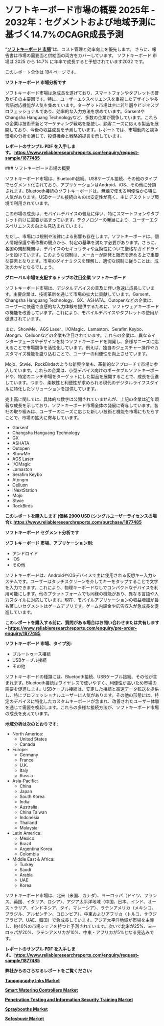 <p><h1>ソフトキーボード市場の概要 2025年 - 2032年：セグメントおよび地域予測に基づく14.7%のCAGR成長予測</h1></p><p>&ldquo;<strong><a href="https://www.reliableresearchreports.com/soft-keyboards-r1877485?utm_campaign=110&utm_medium=9&utm_source=Github&utm_content=ia&utm_term=12032025&utm_id=soft-keyboards">ソフトキーボード 市場</a></strong>&rdquo;は、コスト管理と効率向上を優先します。 さらに、報告書は市場の需要面と供給面の両方をカバーしています。 ソフトキーボード 市場は 2025 から 14.7% に年率で成長すると予想されています2032 です。</p>
<p>このレポート全体は 194 ページです。</p>
<p><strong>ソフトキーボード 市場分析です</strong></p>
<p><p>ソフトキーボード市場は急成長を遂げており、スマートフォンやタブレットの普及がその主要因です。特に、ユーザーエクスペリエンスを重視したデザインや多言語対応機能が人気を集めています。ターゲット市場は主に若年層やビジネスプロフェッショナルであり、効率的な入力方法を求めています。GarsentやChangsha Hanguang Technologyなど、多数の企業が競争しています。これらの企業は技術革新とマーケティング戦略を駆使し、顧客ニーズに応える製品を展開しており、今後の収益成長を予測しています。レポートでは、市場動向と競争環境の分析を通じて、投資機会と戦略的提言を示しています。</p></p>
<p><strong>レポートのサンプル PDF を入手します。&nbsp;<a href="https://www.reliableresearchreports.com/enquiry/request-sample/1877485?utm_campaign=110&utm_medium=9&utm_source=Github&utm_content=ia&utm_term=12032025&utm_id=soft-keyboards">https://www.reliableresearchreports.com/enquiry/request-sample/1877485</a></strong></p>
<p><p>### ソフトキーボード市場の概要</p><p>ソフトキーボード市場は、Bluetooth接続、USBケーブル接続、その他のタイプでセグメント化されており、アプリケーションはAndroid、iOS、その他に分類されます。Bluetooth接続のソフトキーボードは、無線で使える利便性から特に人気があります。USBケーブル接続のものは安定性が高く、主にデスクトップ環境で利用されています。</p><p>この市場の成長は、モバイルデバイスの普及に伴い、特にスマートフォンやタブレット向けに需要が高まっています。テクノロジーの発展により、ユーザーエクスペリエンスの向上も見込まれています。</p><p>ただし、市場には規制や法律による影響も存在します。ソフトキーボードは、個人情報保護や著作権の観点から、特定の基準を満たす必要があります。さらに、各国の規制機関は、デバイスのセキュリティや互換性について厳格なガイドラインを設けています。このような規制は、メーカーが開発と販売を進める上で重要な要素となります。市場のダイナミクスを理解し、適切な規制に従うことは、成功のカギとなるでしょう。</p></p>
<p><strong>グローバル市場を支配するトップの注目企業 ソフトキーボード</strong></p>
<p><p>ソフトキーボード市場は、デジタルデバイスの普及に伴い急速に成長しています。主要企業は、技術革新を通じて市場の拡大に貢献しています。Garsent、Changsha Hanguang Technology、GX、ASHATA、Outopenなどの企業は、ユーザーに快適で直感的な入力体験を提供するために、ソフトウェアキーボードの機能を改善しています。これにより、モバイルデバイスやタブレットの使用が促進されています。</p><p>また、ShowMe、AGS Laser、I/OMagic、Lamaston、Serafim Keybo、Atongm、Celluonなどの企業も注目されています。これらの企業は、異なるインターフェースやデザインを持つソフトキーボードを開発し、多様なニーズに応えることで市場競争を活性化しています。例えば、独自のジェスチャー操作やカスタマイズ機能を盛り込むことで、ユーザーの利便性を向上させています。</p><p>Mojo、Stwie、RockBirdsのような新興企業も、革新的なアプローチで市場に参入しています。これらの企業は、小型デバイス向けのポータブルソフトキーボードや、特定のニッチ市場をターゲットにした製品を展開することで、成長を促進しています。つまり、柔軟性と利便性が求められる現代のデジタルライフスタイルに特化したソリューションを提供しています。</p><p>売上高に関しては、具体的な数字は公開されていませんが、上記の企業は近年顕著な成長を示しており、ソフトキーボード市場全体の発展に寄与しています。各社の取り組みは、ユーザーのニーズに応じた新しい技術と機能を市場にもたらすことで、市場の拡大に寄与しています。</p></p>
<p><ul><li>Garsent</li><li>Changsha Hanguang Technology</li><li>GX</li><li>ASHATA</li><li>Outopen</li><li>ShowMe</li><li>AGS Laser</li><li>I/OMagic</li><li>Lamaston</li><li>Serafim Keybo</li><li>Atongm</li><li>Celluon</li><li>iNextStation</li><li>Mojo</li><li>Stwie</li><li>RockBirds</li></ul></p>
<p><strong>このレポートを購入します (価格 2900 USD (シングルユーザーライセンスの場合):&nbsp;<a href="https://www.reliableresearchreports.com/purchase/1877485?utm_campaign=110&utm_medium=9&utm_source=Github&utm_content=ia&utm_term=12032025&utm_id=soft-keyboards">https://www.reliableresearchreports.com/purchase/1877485</a></strong></p>
<p><strong>ソフトキーボード セグメント分析です</strong></p>
<p><strong>ソフトキーボード 市場、アプリケーション別:</strong></p>
<p><ul><li>アンドロイド</li><li>IOS</li><li>その他</li></ul></p>
<p><p>ソフトキーボードは、AndroidやiOSデバイスで主に使用される仮想キー入力システムです。ユーザーはタッチスクリーンを介してキーをタップすることで文字を入力できます。これにより、物理キーボードなしでコンパクトなデバイスを利用可能にします。他のプラットフォームでも同様の機能があり、異なる言語や入力スタイルに対応しています。現在、モバイルアプリケーションの収益増加が最も著しいセグメントはゲームアプリです。ゲーム内課金や広告収入が急成長を促進しています。</p></p>
<p><strong>このレポートを購入する前に、質問がある場合はお問い合わせまたは共有します - <a href="https://www.reliableresearchreports.com/enquiry/pre-order-enquiry/1877485?utm_campaign=110&utm_medium=9&utm_source=Github&utm_content=ia&utm_term=12032025&utm_id=soft-keyboards">https://www.reliableresearchreports.com/enquiry/pre-order-enquiry/1877485</a></strong></p>
<p><strong>ソフトキーボード 市場、タイプ別:</strong></p>
<p><ul><li>ブルートゥース接続</li><li>USBケーブル接続</li><li>その他</li></ul></p>
<p><p>ソフトキーボードの種類には、Bluetooth接続、USBケーブル接続、その他が含まれます。Bluetooth接続はワイヤレスで使いやすく、利便性が高いため市場の需要を促進します。USBケーブル接続は、安定した接続と高速データ転送を提供し、特にプロフェッショナルユーザーに人気があります。その他の形態には、特定のデバイスに特化したカスタムキーボードが含まれ、改善されたユーザー体験を通じて需要を喚起します。これらの多様な接続方法が、ソフトキーボード市場の成長を支えています。</p></p>
<p><strong>地域分析は次のとおりです:</strong></p>
<p><ul>
    <li>
        North America:
        <ul>
            <li>United States</li>
            <li>Canada</li>
        </ul>
    </li>
    <li>
        Europe:
        <ul>
            <li>Germany</li>
            <li>France</li>
            <li>U.K.</li>
            <li>Italy</li>
            <li>Russia</li>
        </ul>
    </li>
    <li>
        Asia-Pacific:
        <ul>
            <li>China</li>
            <li>Japan</li>
            <li>South Korea</li>
            <li>India</li>
            <li>Australia</li>
            <li>China Taiwan</li>
            <li>Indonesia</li>
            <li>Thailand</li>
            <li>Malaysia</li>
        </ul>
    </li>
    <li>
        Latin America:
        <ul>
            <li>Mexico</li>
            <li>Brazil</li>
            <li>Argentina Korea</li>
            <li>Colombia</li>
        </ul>
    </li>
    <li>
        Middle East & Africa:
        <ul>
            <li>Turkey</li>
            <li>Saudi</li>
            <li>Arabia</li>
            <li>UAE</li>
            <li>Korea</li>
        </ul>
    </li>
    </ul></p>
<p><p>ソフトキーボード市場は、北米（米国、カナダ）、ヨーロッパ（ドイツ、フランス、英国、イタリア、ロシア）、アジア太平洋地域（中国、日本、インド、オーストラリア、インドネシア、タイ、マレーシア）、ラテンアメリカ（メキシコ、ブラジル、アルゼンチン、コロンビア）、中東およびアフリカ（トルコ、サウジアラビア、UAE、韓国）で急成長しています。アジア太平洋地域が市場を主導し、約40%の市場シェアを持つと予測されています。次いで北米が25%、ヨーロッパが20%、ラテンアメリカが10%、中東・アフリカが5%となる見込みです。</p></p>
<p><strong>レポートのサンプル PDF を入手します。&nbsp;<a href="https://www.reliableresearchreports.com/enquiry/request-sample/1877485?utm_campaign=110&utm_medium=9&utm_source=Github&utm_content=ia&utm_term=12032025&utm_id=soft-keyboards">https://www.reliableresearchreports.com/enquiry/request-sample/1877485</a></strong></p>
<p><strong></strong></p>
<p><strong></strong></p>
<p><strong></strong></p>
<p><strong></strong></p>
<p><strong>弊社からのさらなるレポートをご覧ください:</strong></p>
<p><strong><p><a href="https://github.com/heinslakey2x/Market-Research-Report-List-1/blob/main/tampography-inks-market.md?utm_campaign=110&utm_medium=9&utm_source=Github&utm_content=ia&utm_term=12032025&utm_id=soft-keyboards">Tampography Inks Market</a></p><p><a href="https://github.com/shimweummul/Market-Research-Report-List-1/blob/main/smart-watering-controllers-market.md?utm_campaign=110&utm_medium=9&utm_source=Github&utm_content=ia&utm_term=12032025&utm_id=soft-keyboards">Smart Watering Controllers Market</a></p><p><a href="https://github.com/danitkeavyx7/Market-Research-Report-List-1/blob/main/penetration-testing-and-information-security-training-market.md?utm_campaign=110&utm_medium=9&utm_source=Github&utm_content=ia&utm_term=12032025&utm_id=soft-keyboards">Penetration Testing and Information Security Training Market</a></p><p><a href="https://github.com/sternymkere4/Market-Research-Report-List-1/blob/main/spraybooths-market.md?utm_campaign=110&utm_medium=9&utm_source=Github&utm_content=ia&utm_term=12032025&utm_id=soft-keyboards">Spraybooths Market</a></p><p><a href="https://github.com/bauldlimle6h/Market-Research-Report-List-1/blob/main/sofosbuvir-market.md?utm_campaign=110&utm_medium=9&utm_source=Github&utm_content=ia&utm_term=12032025&utm_id=soft-keyboards">Sofosbuvir Market</a></p></strong></p>